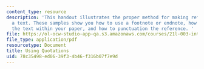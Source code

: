 ```yaml
---
content_type: resource
description: 'This handout illustrates the proper method for making references to
  a text. These samples show you how to use a footnote or endnote, how to quote from
  the text within your paper, and how to punctuation the reference. '
file: https://ol-ocw-studio-app-qa.s3.amazonaws.com/courses/21l-003-introduction-to-fiction-spring-2002/78c35498ed0639f34b46f316b07f7e9d_using_quotations.pdf
file_type: application/pdf
resourcetype: Document
title: Using Quotations
uid: 78c35498-ed06-39f3-4b46-f316b07f7e9d
---
```

